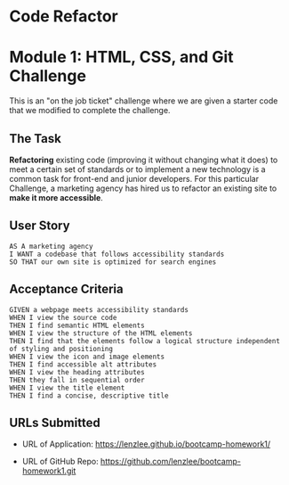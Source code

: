 # Code Refactor

# Module 1: HTML, CSS, and Git Challenge

This is an "on the job ticket" challenge where we are given a starter code that we modified to complete the challenge.

## The Task

**Refactoring** existing code (improving it without changing what it does) to meet a certain set of standards or to implement a new technology is a common task for front-end and junior developers. For this particular Challenge, a marketing agency has hired us to refactor an existing site to **make it more accessible**. 

## User Story

```
AS A marketing agency
I WANT a codebase that follows accessibility standards
SO THAT our own site is optimized for search engines
```

## Acceptance Criteria

```
GIVEN a webpage meets accessibility standards
WHEN I view the source code
THEN I find semantic HTML elements
WHEN I view the structure of the HTML elements
THEN I find that the elements follow a logical structure independent of styling and positioning
WHEN I view the icon and image elements
THEN I find accessible alt attributes
WHEN I view the heading attributes
THEN they fall in sequential order
WHEN I view the title element
THEN I find a concise, descriptive title
```

## URLs Submitted

* URL of Application: https://lenzlee.github.io/bootcamp-homework1/

* URL of GitHub Repo: https://github.com/lenzlee/bootcamp-homework1.git






